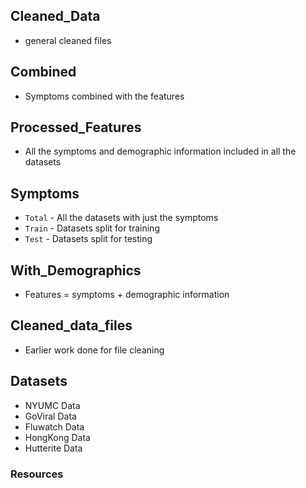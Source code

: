 ## Cleaned_Data
* general cleaned files

## Combined
* Symptoms combined with the features


## Processed_Features
* All the symptoms and demographic information included in all the datasets

## Symptoms
* `Total` - All the datasets with just the symptoms
* `Train` - Datasets split for training
* `Test` - Datasets split for testing

## With_Demographics
* Features = symptoms + demographic information

## Cleaned_data_files
* Earlier work done for file cleaning

## Datasets

* NYUMC Data
* GoViral Data
* Fluwatch Data
* HongKong Data
* Hutterite Data


### Resources
